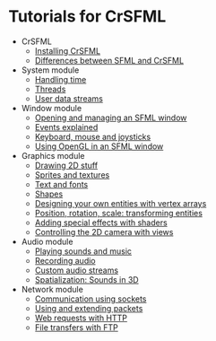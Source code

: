 # Tutorials for CrSFML

* CrSFML
  * [Installing CrSFML](crsfml-install.md)
  * [Differences between SFML and CrSFML](crsfml-differences.md)
* System module
  * [Handling time](system-time.md)
  * [Threads](system-thread.md)
  * [User data streams](system-stream.md)
* Window module
  * [Opening and managing an SFML window](window-window.md)
  * [Events explained](window-events.md)
  * [Keyboard, mouse and joysticks](window-inputs.md)
  * [Using OpenGL in an SFML window](window-opengl.md)
* Graphics module
  * [Drawing 2D stuff](graphics-draw.md)
  * [Sprites and textures](graphics-sprite.md)
  * [Text and fonts](graphics-text.md)
  * [Shapes](graphics-shape.md)
  * [Designing your own entities with vertex arrays](graphics-vertex-array.md)
  * [Position, rotation, scale: transforming entities](graphics-transform.md)
  * [Adding special effects with shaders](graphics-shader.md)
  * [Controlling the 2D camera with views](graphics-view.md)
* Audio module
  * [Playing sounds and music](audio-sounds.md)
  * [Recording audio](audio-recording.md)
  * [Custom audio streams](audio-streams.md)
  * [Spatialization: Sounds in 3D](audio-spatialization.md)
* Network module
  * [Communication using sockets](network-socket.md)
  * [Using and extending packets](network-packet.md)
  * [Web requests with HTTP](network-http.md)
  * [File transfers with FTP](network-ftp.md)
